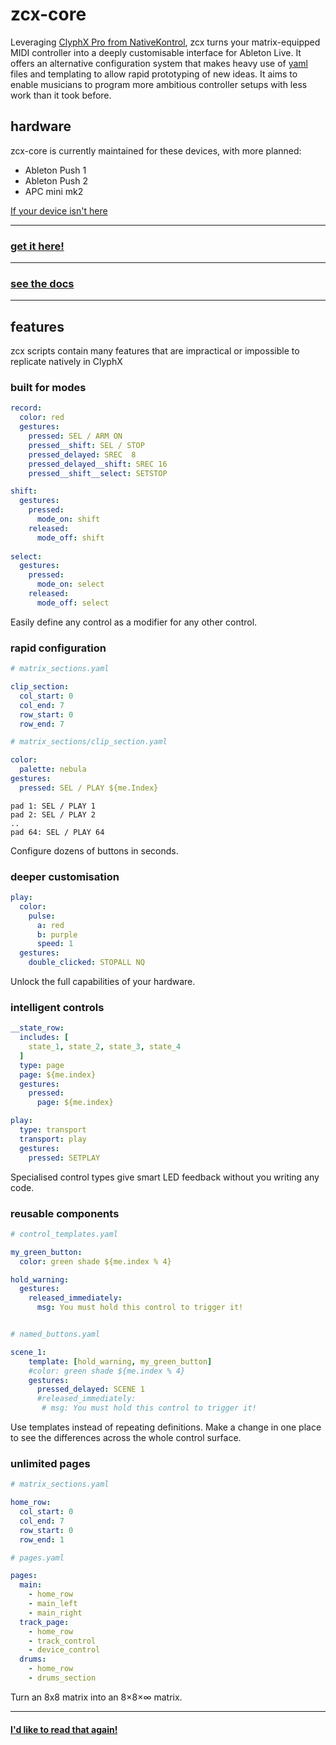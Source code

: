 # zcx-core

Leveraging [ClyphX Pro from NativeKontrol](https://isotonikstudios.com/product/clyphx-pro/?srsltid=AfmBOoqqG4off70xaUpCuouiAf_Lg7eCxuyiNrYf7vlIRJFIul3UquE9), zcx turns your matrix-equipped MIDI controller into a deeply customisable interface for Ableton Live. It offers an alternative configuration system that makes heavy use of [yaml](https://www.redhat.com/en/topics/automation/what-is-yaml#:~:text=YAML%20is%20a%20human%2Dreadable,is%20for%20data%2C%20not%20documents.) files and templating to allow rapid prototyping of new ideas. It aims to enable musicians to program more ambitious controller setups with less work than it took before.


## hardware

zcx-core is currently maintained for these devices, with more planned:

* Ableton Push 1
* Ableton Push 2
* APC mini mk2

[If your device isn't here
](https://github.com/odisfm/zcx-docs/blob/main/docs/lessons/installation.md#my-hardware-isnt-listed-)
___

### [get it here!](https://github.com/odisfm/zcx-core/releases/latest)

___

### [see the docs](https://github.com/odisfm/zcx-docs/blob/main/docs/zcx-docs.md)

___
## features

zcx scripts contain many features that are impractical or impossible to replicate natively in ClyphX

### built for modes
```yaml
record:
  color: red
  gestures:
    pressed: SEL / ARM ON
    pressed__shift: SEL / STOP
    pressed_delayed: SREC  8
    pressed_delayed__shift: SREC 16
    pressed__shift__select: SETSTOP

shift:
  gestures:
    pressed:
      mode_on: shift
    released:
      mode_off: shift
      
select:
  gestures:
    pressed:
      mode_on: select
    released:
      mode_off: select
```

Easily define any control as a modifier for any other control.

### rapid configuration
```yaml
# matrix_sections.yaml

clip_section:
  col_start: 0
  col_end: 7
  row_start: 0
  row_end: 7

# matrix_sections/clip_section.yaml

color:
  palette: nebula
gestures:
  pressed: SEL / PLAY ${me.Index}
```

```output
pad 1: SEL / PLAY 1
pad 2: SEL / PLAY 2
..
pad 64: SEL / PLAY 64
```

Configure dozens of buttons in seconds.

### deeper customisation
```yaml
play:
  color:
    pulse:
      a: red
      b: purple
      speed: 1
  gestures:
    double_clicked: STOPALL NQ
```

Unlock the full capabilities of your hardware.

### intelligent controls
```yaml
__state_row:
  includes: [
    state_1, state_2, state_3, state_4
  ]
  type: page
  page: ${me.index}
  gestures:
    pressed:
      page: ${me.index}

play:
  type: transport
  transport: play
  gestures:
    pressed: SETPLAY
```

Specialised control types give smart LED feedback without you writing any code.

### reusable components
```yaml
# control_templates.yaml

my_green_button:
  color: green shade ${me.index % 4}

hold_warning:
  gestures:
    released_immediately:
      msg: You must hold this control to trigger it!


# named_buttons.yaml

scene_1:
    template: [hold_warning, my_green_button]
    #color: green shade ${me.index % 4}
    gestures:
      pressed_delayed: SCENE 1
      #released_immediately:
       # msg: You must hold this control to trigger it!
```

Use templates instead of repeating definitions. Make a change in one place to see the differences across the whole control surface.

### unlimited pages

```yaml
# matrix_sections.yaml

home_row:
  col_start: 0
  col_end: 7
  row_start: 0
  row_end: 1

# pages.yaml

pages:
  main:
    - home_row
    - main_left
    - main_right
  track_page:
    - home_row
    - track_control
    - device_control
  drums:
    - home_row
    - drums_section
```

Turn an 8x8 matrix into an 8×8×∞ matrix.

___

#### [I'd like to read that again!](#zcx-core)
